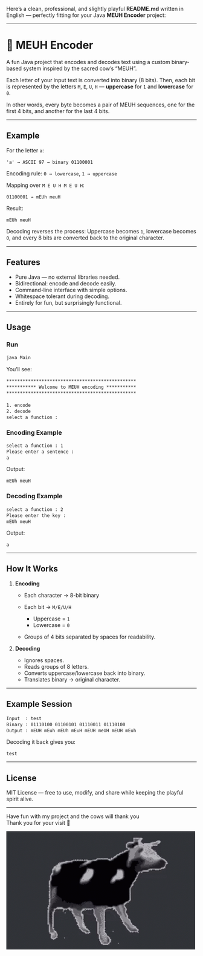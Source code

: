 Here’s a clean, professional, and slightly playful **README.md** written in English — perfectly fitting for your Java **MEUH Encoder** project:

---

# 🐄 MEUH Encoder

A fun Java project that encodes and decodes text using a custom binary-based system inspired by the sacred cow’s “MEUH”.

Each letter of your input text is converted into binary (8 bits).
Then, each bit is represented by the letters `M`, `E`, `U`, `H` —
**uppercase** for `1` and **lowercase** for `0`.

In other words, every byte becomes a pair of MEUH sequences,
one for the first 4 bits, and another for the last 4 bits.

---

## Example

For the letter `a`:

```
'a' → ASCII 97 → binary 01100001
```

Encoding rule:
`0 → lowercase`, `1 → uppercase`

Mapping over `M E U H M E U H`:

```
01100001 → mEUh meuH
```

Result:

```
mEUh meuH
```

Decoding reverses the process:
Uppercase becomes `1`, lowercase becomes `0`,
and every 8 bits are converted back to the original character.

---

## Features

* Pure Java — no external libraries needed.
* Bidirectional: encode and decode easily.
* Command-line interface with simple options.
* Whitespace tolerant during decoding.
* Entirely for fun, but surprisingly functional.

---

## Usage

### Run

```bash
java Main
```

You’ll see:

```
************************************************
*********** Welcome to MEUH encoding ***********
************************************************

1. encode
2. decode
select a function :
```

### Encoding Example

```
select a function : 1
Please enter a sentence :
a
```

Output:

```
mEUh meuH
```

### Decoding Example

```
select a function : 2
Please enter the key :
mEUh meuH
```

Output:

```
a
```

---

## How It Works

1. **Encoding**

   * Each character → 8-bit binary
   * Each bit → `M/E/U/H`

     * Uppercase = `1`
     * Lowercase = `0`
   * Groups of 4 bits separated by spaces for readability.

2. **Decoding**

   * Ignores spaces.
   * Reads groups of 8 letters.
   * Converts uppercase/lowercase back into binary.
   * Translates binary → original character.

---

## Example Session

```
Input  : test
Binary : 01110100 01100101 01110011 01110100
Output : mEUH mEuh mEUh mEuH mEUH meUH mEUH mEuh
```

Decoding it back gives you:

```
test
```

---

## License

MIT License — free to use, modify, and share while keeping the playful spirit alive.

---
Have fun with my project and the cows will thank you <br>
Thank you for your visit 🐄

<img src="img/vachePL.gif" alt="vache polonaise" width="500"/>
